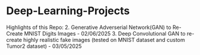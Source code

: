 # Deep-Learning-Projects

Highlights of this Repo:
2. Generative Adverserial Network(GAN) to Re-Create MNIST Digits Images - 02/06/2025
3. Deep Convolutional GAN to re-create highly realistic fake images (tested on MNIST dataset and custom Tumor2 dataset) - 03/05/2025
